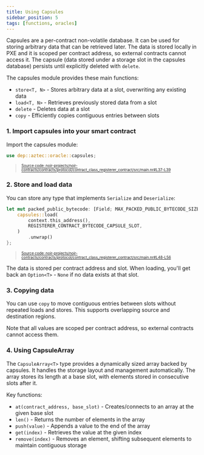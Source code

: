 ```yaml
---
title: Using Capsules
sidebar_position: 5
tags: [functions, oracles]
---
```


Capsules are a per-contract non-volatile database.
It can be used for storing arbitrary data that can be retrieved later.
The data is stored locally in PXE and it is scoped per contract address, so external contracts cannot access it.
The capsule (data stored under a storage slot in the capsules database) persists until explicitly deleted with `delete`.

The capsules module provides these main functions:

- `store<T, N>` - Stores arbitrary data at a slot, overwriting any existing data
- `load<T, N>` - Retrieves previously stored data from a slot
- `delete` - Deletes data at a slot
- `copy` - Efficiently copies contiguous entries between slots

### 1. Import capsules into your smart contract

Import the capsules module:

```rust title="import_capsules" showLineNumbers 
use dep::aztec::oracle::capsules;
```
> <sup><sub><a href="https://github.com/AztecProtocol/aztec-packages/blob/v1.1.3/noir-projects/noir-contracts/contracts/protocol/contract_class_registerer_contract/src/main.nr#L37-L39" target="_blank" rel="noopener noreferrer">Source code: noir-projects/noir-contracts/contracts/protocol/contract_class_registerer_contract/src/main.nr#L37-L39</a></sub></sup>


### 2. Store and load data

You can store any type that implements `Serialize` and `Deserialize`:

```rust title="load_capsule" showLineNumbers 
let mut packed_public_bytecode: [Field; MAX_PACKED_PUBLIC_BYTECODE_SIZE_IN_FIELDS] = unsafe {
    capsules::load(
        context.this_address(),
        REGISTERER_CONTRACT_BYTECODE_CAPSULE_SLOT,
    )
        .unwrap()
};
```
> <sup><sub><a href="https://github.com/AztecProtocol/aztec-packages/blob/v1.1.3/noir-projects/noir-contracts/contracts/protocol/contract_class_registerer_contract/src/main.nr#L48-L56" target="_blank" rel="noopener noreferrer">Source code: noir-projects/noir-contracts/contracts/protocol/contract_class_registerer_contract/src/main.nr#L48-L56</a></sub></sup>


The data is stored per contract address and slot. When loading, you'll get back an `Option<T>` - `None` if no data exists at that slot.

### 3. Copying data

You can use `copy` to move contiguous entries between slots without repeated loads and stores.
This supports overlapping source and destination regions.

Note that all values are scoped per contract address, so external contracts cannot access them.

### 4. Using CapsuleArray

The `CapsuleArray<T>` type provides a dynamically sized array backed by capsules.
It handles the storage layout and management automatically.
The array stores its length at a base slot, with elements stored in consecutive slots after it.

Key functions:

- `at(contract_address, base_slot)` - Creates/connects to an array at the given base slot
- `len()` - Returns the number of elements in the array
- `push(value)` - Appends a value to the end of the array
- `get(index)` - Retrieves the value at the given index
- `remove(index)` - Removes an element, shifting subsequent elements to maintain contiguous storage

<!-- TODO: Document actual use case of CapsuleArray here once it's actually used. -->
